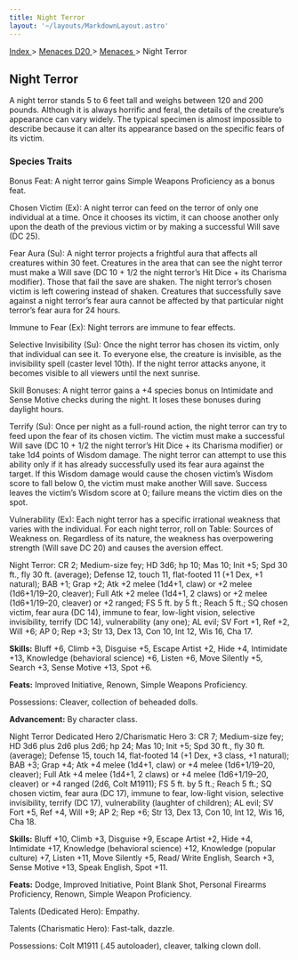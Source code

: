```yaml
---
title: Night Terror
layout: '~/layouts/MarkdownLayout.astro'
---
```


[ Index ](/) > [ Menaces D20 ](/menaces.d20) > [ Menaces ](/menaces.d20/menaces) > Night Terror

##  Night Terror

A night terror stands 5 to 6 feet tall and weighs between 120 and 200 pounds.
Although it is always horrific and feral, the details of the creature’s
appearance can vary widely. The typical specimen is almost impossible to
describe because it can alter its appearance based on the specific fears of
its victim.

###  Species Traits

Bonus Feat: A night terror gains Simple Weapons Proficiency as a bonus feat.

Chosen Victim (Ex): A night terror can feed on the terror of only one
individual at a time. Once it chooses its victim, it can choose another only
upon the death of the previous victim or by making a successful Will save (DC
25).

Fear Aura (Su): A night terror projects a frightful aura that affects all
creatures within 30 feet. Creatures in the area that can see the night terror
must make a Will save (DC 10 + 1/2 the night terror’s Hit Dice + its Charisma
modifier). Those that fail the save are shaken. The night terror’s chosen
victim is left cowering instead of shaken. Creatures that successfully save
against a night terror’s fear aura cannot be affected by that particular night
terror’s fear aura for 24 hours.

Immune to Fear (Ex): Night terrors are immune to fear effects.

Selective Invisibility (Su): Once the night terror has chosen its victim, only
that individual can see it. To everyone else, the creature is invisible, as
the invisibility spell (caster level 10th). If the night terror attacks
anyone, it becomes visible to all viewers until the next sunrise.

Skill Bonuses: A night terror gains a +4 species bonus on Intimidate and Sense
Motive checks during the night. It loses these bonuses during daylight hours.

Terrify (Su): Once per night as a full-round action, the night terror can try
to feed upon the fear of its chosen victim. The victim must make a successful
Will save (DC 10 + 1/2 the night terror’s Hit Dice + its Charisma modifier) or
take 1d4 points of Wisdom damage. The night terror can attempt to use this
ability only if it has already successfully used its fear aura against the
target. If this Wisdom damage would cause the chosen victim’s Wisdom score to
fall below 0, the victim must make another Will save. Success leaves the
victim’s Wisdom score at 0; failure means the victim dies on the spot.

Vulnerability (Ex): Each night terror has a specific irrational weakness that
varies with the individual. For each night terror, roll on Table: Sources of
Weakness on. Regardless of its nature, the weakness has overpowering strength
(Will save DC 20) and causes the aversion effect.

Night Terror: CR 2; Medium-size fey; HD 3d6; hp 10; Mas 10; Init +5; Spd 30
ft., fly 30 ft. (average); Defense 12, touch 11, flat-footed 11 (+1 Dex, +1
natural); BAB +1; Grap +2; Atk +2 melee (1d4+1, claw) or +2 melee
(1d6+1/19–20, cleaver); Full Atk +2 melee (1d4+1, 2 claws) or +2 melee
(1d6+1/19–20, cleaver) or +2 ranged; FS 5 ft. by 5 ft.; Reach 5 ft.; SQ chosen
victim, fear aura (DC 14), immune to fear, low-light vision, selective
invisibility, terrify (DC 14), vulnerability (any one); AL evil; SV Fort +1,
Ref +2, Will +6; AP 0; Rep +3; Str 13, Dex 13, Con 10, Int 12, Wis 16, Cha 17.

**Skills:** Bluff +6, Climb +3, Disguise +5, Escape Artist +2, Hide +4,
Intimidate +13, Knowledge (behavioral science) +6, Listen +6, Move Silently
+5, Search +3, Sense Motive +13, Spot +6.

**Feats:** Improved Initiative, Renown, Simple Weapons Proficiency.

Possessions: Cleaver, collection of beheaded dolls.

**Advancement:** By character class.

Night Terror Dedicated Hero 2/Charismatic Hero 3: CR 7; Medium-size fey; HD
3d6 plus 2d6 plus 2d6; hp 24; Mas 10; Init +5; Spd 30 ft., fly 30 ft.
(average); Defense 15, touch 14, flat-footed 14 (+1 Dex, +3 class, +1
natural); BAB +3; Grap +4; Atk +4 melee (1d4+1, claw) or +4 melee
(1d6+1/19–20, cleaver); Full Atk +4 melee (1d4+1, 2 claws) or +4 melee
(1d6+1/19–20, cleaver) or +4 ranged (2d6, Colt M1911); FS 5 ft. by 5 ft.;
Reach 5 ft.; SQ chosen victim, fear aura (DC 17), immune to fear, low-light
vision, selective invisibility, terrify (DC 17), vulnerability (laughter of
children); AL evil; SV Fort +5, Ref +4, Will +9; AP 2; Rep +6; Str 13, Dex 13,
Con 10, Int 12, Wis 16, Cha 18.

**Skills:** Bluff +10, Climb +3, Disguise +9, Escape Artist +2, Hide +4,
Intimidate +17, Knowledge (behavioral science) +12, Knowledge (popular
culture) +7, Listen +11, Move Silently +5, Read/ Write English, Search +3,
Sense Motive +13, Speak English, Spot +11.

**Feats:** Dodge, Improved Initiative, Point Blank Shot, Personal Firearms
Proficiency, Renown, Simple Weapon Proficiency.

Talents (Dedicated Hero): Empathy.

Talents (Charismatic Hero): Fast-talk, dazzle.

Possessions: Colt M1911 (.45 autoloader), cleaver, talking clown doll.

